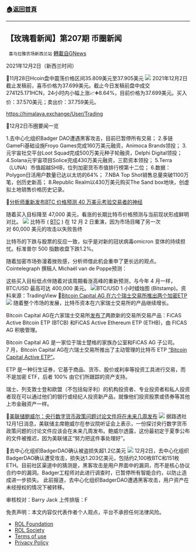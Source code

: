 ###  [:house:返回首頁](https://github.com/ourhimalayas/txt)
---


## 【玫瑰看新闻】第207期 币圈新闻
` 喜马拉雅农场新西兰站` [轉載自GNews](https://gnews.org/zh-hans/1716083/)

2021年12月2日（新西兰时间）

🌟11月28日Hcoin盘中震荡价格区间35.809美元至37.905美元
![](https://assets.gnews.org/wp-content/uploads/2021/12/图片-1-6.jpg)
2021年12月2日截止发稿前，喜币价格为37.699美元。截止今日发稿前盘中成交274125.171HCN，24小时内小幅上涨📈➕8.64%，目前价格为37.699美元。买入价：37.570美元；卖出价：37.759美元。

https://himalaya.exchange/User/Trading

🌟12月2日币圈要闻一览

1.去中心化组织Badger DAO遭遇黑客攻击，目前已暂停所有交易；
2.多链GameFi基础设施Froyo Games完成160万美元融资，Animoca Brands领投；
3.元宇宙社交平台Loot Squad完成500万美元种子轮融资，Delphi Digital领投；
4.Solana元宇宙项目Solice完成430万美元融资，三箭资本领投；
5.Terra（LUNA）市值超越SHIB，位列加密货币市值排行榜第十二位；
6.数据：Polygon日活用户数量已达以太坊的64%；
7.NBA Top Shot销售总量突破1100万笔，创历史新高；
8.Republic Realm以430万美元购买The Sand box地块，创虚拟土地销售价格历史记录。

🌟[分析师重新发布BTC 价格预测 40 万美元考验交易者的神经](https://cointelegraph.com/news/bitcoin-tests-traders-nerves-as-analyst-reissues-400k-btc-price-forecast)

随着买入目标降至 47,000 美元，看涨的长期比特币价格预测与当前现状形成鲜明对比。
![](https://assets.gnews.org/wp-content/uploads/2021/12/图片2-5.jpg)
比特币 ( [BTC](https://cointelegraph.com/bitcoin-price) ) 在 12 月 2 日重演，因为市场目睹了另一次对 60,000 美元的攻击以失败告终

比特币的下跌与股票的反应一致，似乎是对新的冠状病毒omicron 变体的持续担忧。标准普尔 500 指数收盘下跌1.2%。

随着加密市场弥漫着挫败感，分析师借此机会重申了更长远的观点。Cointelegraph 撰稿人 Michaël van de Poppe预测：

这些买入目标低点伴随着对该周期看涨高峰的重新预测，与今年 4 月一样，BTC/USD 最高可达 400,000 美元。
![](https://assets.gnews.org/wp-content/uploads/2021/12/图片3-3.jpg)BTC/USD 1 小时蜡烛图 (Bitstamp)。资料来源：TradingView
🌟[Bitcoin Capital AG 在六个瑞士交易所推出两个加密ETP](https://cointelegraph.com/news/bitcoin-capital-ag-launches-two-crypto-etps-on-six-swiss-exchange)
![](https://assets.gnews.org/wp-content/uploads/2021/12/图片-4-4.jpg)
随着整个市场的发展，比特币资本在六家瑞士交易所的产品继续增长。

Bitcoin Capital AG在六家瑞士交易所[发布了](https://www.dgap.de/dgap/News/?eqsNewsID=2169541)两款新的交易所交易产品：FiCAS Active Bitcoin ETP (BTCB) 和FiCAS Active Ethereum ETP (ETHB)，由 FICAS AG 积极管理。

Bitcoin Capital AG 是一家位于瑞士楚格的家族办公室和FiCAS AG 子公司。7 月，Bitcoin Capital AG在六瑞士交易所推出了主动管理的比特币 ETP [“Bitcoin Capital Active ETP”](https://cointelegraph.com/news/swiss-six-exchange-lists-actively-managed-bitcoin-etp)。

ETP 是一种衍生证券，它基于商品、货币、股价或利率等投资工具进行交易，而不是加密 ETF，后者 100% 由它们所跟踪的资产支持。

瑞士、列支敦士登和欧盟（不包括匈牙利）的机构投资者、专业投资者和私人投资者现在可以通过他们的银行或经纪人投资新产品，就像他们投资股票或债券等其他上市金融资产一样。

🌟[美联储鲍威尔：央行数字货币政策问题讨论文件将在未来几周发布](https://0xcj.com/20211201289132.html)
![](https://assets.gnews.org/wp-content/uploads/2021/12/图片-5-1.jpg)
据路透社12月1日消息，美联储主席鲍威尔在参议院听证会上表示，一份探讨央行数字货币政策问题的讨论文件应该会在未来几周发布。鲍威尔透露，这份最初定于夏季公布的文件被推迟，因为美联储正“努力把这件事处理好”。

🌟去中心化组织BadgerDAO确认被盗损失超1.2亿美元
![](https://assets.gnews.org/wp-content/uploads/2021/12/图片-6jpg.jpg)
12月2日，去中心化组织BadgerDAO确认遭受攻击，损失达1.203亿美元，包括约2,100枚BTC和151枚ETH。目前社区渠道中的猜测是，黑客攻击是用户界面中的漏洞，而不是核心协议合约中的漏洞。Badger工程师对此进行调查时，已暂停所有智能合约，以防止造成进一步损失。 此前报道，去中心化组织BadgerDAO遭遇黑客攻击，用户资产在未经授权的情况下被转移。



审核校对：Barry Jack
上传排版：F

 

免责声明：本文内容仅代表作者个人观点，平台不承担任何法律风险。

- [ROL Foundation](https://rolfoundation.org/)
- [ROL Society](https://rolsociety.org/)
- [Terms of use](https://gnews.org/terms-of-use-3/)
- [Privacy Policy](https://gnews.org/privacy-policy/)
